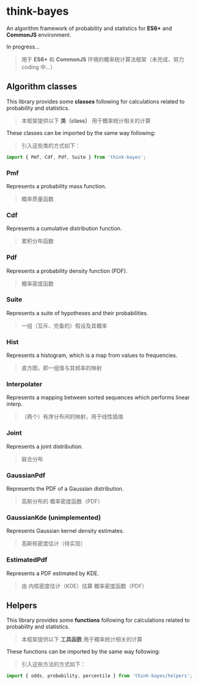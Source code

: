 # think-bayes

An algorithm framework of probability and statistics for **ES6+** and **CommonJS** environment.

In progress...

> 用于 **ES6+** 和 **CommonJS** 环境的概率统计算法框架（未完成，努力 coding 中...）

## Algorithm classes

This library provides some **classes** following for calculations related to probability and statistics.

> 本框架提供以下 **类（class）** 用于概率统计相关的计算

These classes can be imported by the same way following:

> 引入这些类的方式如下：

```js
import { Pmf, Cdf, Pdf, Suite } from 'think-bayes';
```

### Pmf

Represents a probability mass function.

> 概率质量函数

### Cdf

Represents a cumulative distribution function.

> 累积分布函数

### Pdf

Represents a probability density function (PDF).

> 概率密度函数

### Suite

Represents a suite of hypotheses and their probabilities.

> 一组（互斥、完备的）假设及其概率

### Hist

Represents a histogram, which is a map from values to frequencies.

> 直方图，即一组值与其频率的映射

### Interpolater

Represents a mapping between sorted sequences which performs linear interp.

> （两个）有序分布间的映射，用于线性插值

### Joint

Represents a joint distribution.

> 联合分布

### GaussianPdf

Represents the PDF of a Gaussian distribution.

> 高斯分布的 概率密度函数（PDF）

### GaussianKde (unimplemented)

Represents Gaussian kernel density estimates.

> 高斯核密度估计（待实现）

### EstimatedPdf

Represents a PDF estimated by KDE.

> 由 内核密度估计（KDE）估算 概率密度函数（PDF）

## Helpers

This library provides some **functions** following for calculations related to probability and statistics.

> 本框架提供以下 **工具函数** 用于概率统计相关的计算

These functions can be imported by the same way following:

> 引入这些方法的方式如下：

```js
import { odds, probability, percentile } from 'think-bayes/helpers';
```
